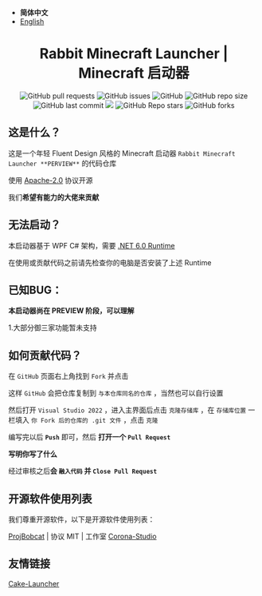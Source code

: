 - **简体中文**
- [English](https://github.com/TUSITU123/Rabbit-Minecraft-Launcher/blob/main/README-en.md)

<h1 align="center">Rabbit Minecraft Launcher | Minecraft 启动器</h1>

<p align="center">
<img alt="GitHub pull requests" src="https://img.shields.io/github/issues-pr/TUSITU123/Rabbit-Minecraft-Launcher?label=Pull%20Requests&style=flat-square">
<img alt="GitHub issues" src="https://img.shields.io/github/issues/TUSITU123/Rabbit-Minecraft-Launcher?label=Issues&style=flat-square">
<img alt="GitHub" src="https://img.shields.io/github/license/TUSITU123/Rabbit-Minecraft-Launcher?label=License&style=flat-square">
<img alt="GitHub repo size" src="https://img.shields.io/github/repo-size/TUSITU123/Rabbit-Minecraft-Launcher?label=Repository%20Size&style=flat-square">
<img alt="GitHub last commit" src="https://img.shields.io/github/last-commit/TUSITU123/Rabbit-Minecraft-Launcher?label=Last%20commit&style=flat-square">
<img src="https://img.shields.io/badge/Author-吐司兔TUSITU-blue?style=flat-square">
<img alt="GitHub Repo stars" src="https://img.shields.io/github/stars/TUSITU123/Rabbit-Minecraft-Launcher?label=Stars&style=flat-square">
<img alt="GitHub forks" src="https://img.shields.io/github/forks/TUSITU123/Rabbit-Minecraft-Launcher?label=Forks&style=flat-square"> 
</p>


## 这是什么？

这是一个年轻 Fluent Design 风格的 Minecraft 启动器 `Rabbit Minecraft Launcher **PERVIEW**` 的代码仓库

使用 [Apache-2.0](https://github.com/TUSITU123/Rabbit-Minecraft-Launcher/blob/main/LICENSE) 协议开源

我们**希望有能力的大佬来贡献**

## 无法启动？

本启动器基于 WPF C# 架构，需要 [.NET 6.0 Runtime](https://dotnet.microsoft.com/download)

在使用或贡献代码之前请先检查你的电脑是否安装了上述 Runtime

## 已知BUG：

**本启动器尚在 PREVIEW 阶段，可以理解**

1.大部分御三家功能暂未支持

## 如何贡献代码？

在 `GitHub` 页面右上角找到 `Fork` 并点击

这样 `GitHub` 会把仓库复制到 `与本仓库同名的仓库` ，当然也可以自行设置

然后打开 `Visual Studio 2022` ，进入主界面后点击 `克隆存储库` ，在 `存储库位置` 一栏填入 `你 Fork 后的仓库的 .git 文件` ，点击 `克隆`

编写完以后 **`Push`** 即可，然后 **打开一个 `Pull Request`**

**写明你写了什么**

经过审核之后**会 `融入代码` 并 `Close Pull Request`**

## 开源软件使用列表

我们尊重开源软件，以下是开源软件使用列表：

[ProjBobcat](https://github.com/Corona-Studio/ProjBobcat) | 协议 MIT | 工作室 [Corona-Studio](https://github.com/Corona-Studio)

## 友情链接

[Cake-Launcher](https://github.com/Big-Cake-jpg/Cake-Launcher)